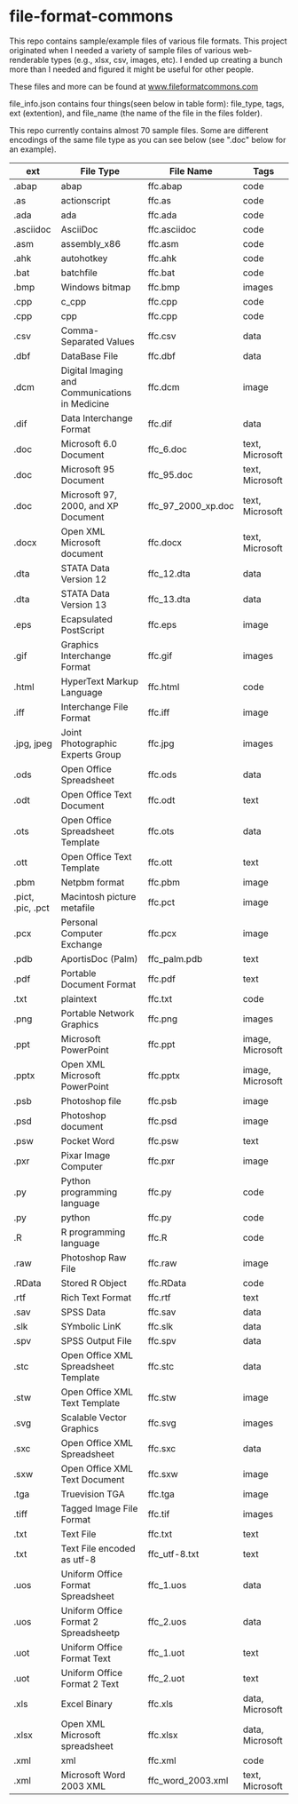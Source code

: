 # file-format-commons
This repo contains sample/example files of various file formats. This project originated when I needed a variety of sample files of various web-renderable types (e.g., xlsx, csv, images, etc). I ended up creating a bunch more than I needed and figured it might be useful for other people.

These files and more can be found at www.fileformatcommons.com

file_info.json contains four things(seen below in table form): 
    file_type, tags, ext (extention), and file_name (the name of the file in the files folder).

This repo currently contains almost 70 sample files. Some are different encodings of the same file type as you can see below (see ".doc" below for an example).

| ext  | File Type              | File Name            |  Tags        |
|------|--------------------------|-------------------|-------------|
| .abap | abap | ffc.abap | code |
| .as | actionscript | ffc.as | code |
| .ada | ada | ffc.ada | code |
| .asciidoc | AsciiDoc | ffc.asciidoc | code |
| .asm | assembly_x86 | ffc.asm | code |
| .ahk | autohotkey | ffc.ahk | code |
| .bat | batchfile | ffc.bat | code |
| .bmp | Windows bitmap | ffc.bmp | images |
| .cpp | c_cpp | ffc.cpp | code |
| .cpp | cpp | ffc.cpp | code |
| .csv | Comma-Separated Values | ffc.csv | data |
| .dbf | DataBase File | ffc.dbf | data |
| .dcm | Digital Imaging and Communications in Medicine | ffc.dcm | image |
| .dif | Data Interchange Format | ffc.dif | data |
| .doc | Microsoft 6.0 Document | ffc_6.doc | text, Microsoft |
| .doc | Microsoft 95 Document | ffc_95.doc | text, Microsoft |
| .doc | Microsoft 97, 2000, and XP Document | ffc_97_2000_xp.doc | text, Microsoft |
| .docx | Open XML Microsoft document | ffc.docx | text, Microsoft |
| .dta | STATA Data Version 12 | ffc_12.dta | data |
| .dta | STATA Data Version 13 | ffc_13.dta | data |
| .eps | Ecapsulated PostScript | ffc.eps | image |
| .gif | Graphics Interchange Format | ffc.gif | images |
| .html | HyperText Markup Language | ffc.html | code |
| .iff | Interchange File Format | ffc.iff | image |
| .jpg, jpeg | Joint Photographic Experts Group | ffc.jpg | images |
| .ods | Open Office Spreadsheet | ffc.ods | data |
| .odt | Open Office Text Document | ffc.odt | text |
| .ots | Open Office Spreadsheet Template | ffc.ots | data |
| .ott | Open Office Text Template | ffc.ott | text |
| .pbm | Netpbm format | ffc.pbm | image |
| .pict, .pic, .pct | Macintosh picture metafile | ffc.pct | image |
| .pcx | Personal Computer Exchange | ffc.pcx | image |
| .pdb | AportisDoc (Palm) | ffc_palm.pdb | text |
| .pdf | Portable Document Format | ffc.pdf | text |
| .txt | plaintext | ffc.txt | code |
| .png | Portable Network Graphics | ffc.png | images |
| .ppt | Microsoft PowerPoint | ffc.ppt | image, Microsoft |
| .pptx | Open XML Microsoft PowerPoint | ffc.pptx | image, Microsoft |
| .psb | Photoshop file | ffc.psb | image |
| .psd | Photoshop document | ffc.psd | image |
| .psw | Pocket Word | ffc.psw | text |
| .pxr | Pixar Image Computer | ffc.pxr | image |
| .py | Python programming language | ffc.py | code |
| .py | python | ffc.py | code |
| .R | R programming language | ffc.R | code |
| .raw | Photoshop Raw File | ffc.raw | image |
| .RData | Stored R Object | ffc.RData | code |
| .rtf | Rich Text Format | ffc.rtf | text |
| .sav | SPSS Data | ffc.sav | data |
| .slk | SYmbolic LinK | ffc.slk | data |
| .spv | SPSS Output File | ffc.spv | data |
| .stc | Open Office XML Spreadsheet Template | ffc.stc | data |
| .stw | Open Office XML Text Template | ffc.stw | image |
| .svg | Scalable Vector Graphics | ffc.svg | images |
| .sxc | Open Office XML Spreadsheet | ffc.sxc | data |
| .sxw | Open Office XML Text Document | ffc.sxw | image |
| .tga | Truevision TGA | ffc.tga | image |
| .tiff | Tagged Image File Format | ffc.tif | images |
| .txt | Text File | ffc.txt | text |
| .txt | Text File encoded as utf-8 | ffc_utf-8.txt | text |
| .uos | Uniform Office Format Spreadsheet | ffc_1.uos | data |
| .uos | Uniform Office Format 2 Spreadsheetp | ffc_2.uos | data |
| .uot | Uniform Office Format Text | ffc_1.uot | text |
| .uot | Uniform Office Format 2 Text | ffc_2.uot | text |
| .xls | Excel Binary | ffc.xls | data, Microsoft |
| .xlsx | Open XML Microsoft spreadsheet | ffc.xlsx | data, Microsoft |
| .xml | xml | ffc.xml | code |
| .xml | Microsoft Word 2003 XML | ffc_word_2003.xml | text, Microsoft |
